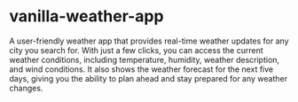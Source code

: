 # vanilla-weather-app
A user-friendly weather app that provides real-time weather updates for any city you search for. With just a few clicks, you can access the current weather conditions, including temperature, humidity, weather description, and wind conditions. It also shows the weather forecast for the next five days, giving you the ability to plan ahead and stay prepared for any weather changes.
